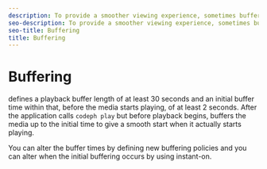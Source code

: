 ```yaml
---
description: To provide a smoother viewing experience, sometimes buffers the video stream. You can configure the way the player buffers.
seo-description: To provide a smoother viewing experience, sometimes buffers the video stream. You can configure the way the player buffers.
seo-title: Buffering
title: Buffering
---
```


# Buffering

defines a playback buffer length of at least 30 seconds and an initial buffer time within that, before the media starts playing, of at least 2 seconds. After the application calls `codeph play` but before playback begins,  buffers the media up to the initial time to give a smooth start when it actually starts playing.

You can alter the buffer times by defining new buffering policies and you can alter when the initial buffering occurs by using instant-on.

